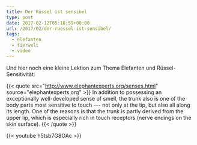 ```yaml
---
title: Der Rüssel ist sensibel
type: post
date: 2017-02-12T05:18:59+00:00
url: /2017/02/der-ruessel-ist-sensibel/
tags:
  - elefanten
  - tierwelt
  - video
---
```


Und hier noch eine kleine Lektion zum Thema Elefanten und Rüssel-Sensitivität:
<!--lint disable-->
{{< quote src="http://www.elephantexperts.org/senses.html" source="elephantexperts.org" >}}
In addition to possessing an exceptionally well-developed sense of smell, the trunk also is one of the body parts most sensitive to touch --- not only at the tip, but also all along its length. One of the reasons is that the trunk is partly derived from the upper lip, which is especially rich in touch receptors (nerve endings on the skin surface).
{{< /quote >}}
<!--lint enable-->
{{< youtube h5tsb7G8OAc >}}
